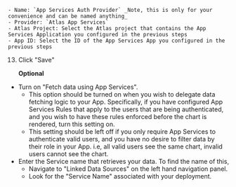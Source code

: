     - Name: `App Services Auth Provider` _Note, this is only for your convenience and can be named anything_
    - Provider: `Atlas App Services`
    - Atlas Project: Select the Atlas project that contains the App Services Application you configured in the previous steps
    - App ID: Select the ID of the App Services App you configured in the previous steps

13. Click "Save"

     **Optional**

   - Turn on "Fetch data using App Services".
     - This option should be turned on when you wish to delegate data fetching logic to your App. Specifically, if you have configured App Services Rules that apply to the users that are being authenticated, and you wish to have these rules enforced before the chart is rendered, turn this setting on.
     - This setting should be left off if you only require App Services to authenticate valid users, and you have no desire to filter data by their role in your App. i.e, all valid users see the same chart, invalid users cannot see the chart.
   - Enter the Service name that retrieves your data. To find the name of this,
     - Navigate to "Linked Data Sources" on the left hand navigation panel.
     - Look for the "Service Name" associated with your deployment.